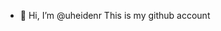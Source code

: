 - 👋 Hi, I’m @uheidenr
This is my github account

<!---
uheidenr/uheidenr is a ✨ special ✨ repository because its `README.md` (this file) appears on your GitHub profile.
You can click the Preview link to take a look at your changes.
--->
